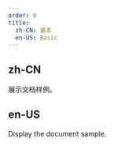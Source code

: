 ```yaml
---
order: 0
title:
  zh-CN: 基本
  en-US: Basic
---
```


## zh-CN
展示文档样例。


## en-US
Display the document sample.

